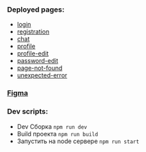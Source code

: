 ### **Deployed pages:**

- [login](https://sprint-1--statuesque-lollipop-3761bb.netlify.app/login)
- [registration](https://sprint-1--statuesque-lollipop-3761bb.netlify.app//registration)
- [chat](https://sprint-1--statuesque-lollipop-3761bb.netlify.app/chat-list)
- [profile](https://sprint-1--statuesque-lollipop-3761bb.netlify.app/profile)
- [profile-edit](https://sprint-1--statuesque-lollipop-3761bb.netlify.app/profile-edit)
- [password-edit](https://sprint-1--statuesque-lollipop-3761bb.netlify.app/password-edit)
- [page-not-found](https://sprint-1--statuesque-lollipop-3761bb.netlify.app/page-not-found)
- [unexpected-error](https://sprint-1--statuesque-lollipop-3761bb.netlify.app/unexpected-error)


### **[Figma](https://www.figma.com/design/jF5fFFzgGOxQeB4CmKWTiE/Chat_external_link?node-id=1-600&t=v3nXt3NKHTZhPHbl-0)**


### **Dev scripts:**

- Dev Сборка ```npm run dev```
- Build проекта ```npm run build```
- Запустить на node сервере ```npm run start```
